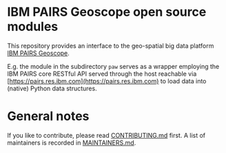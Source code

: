 # IBM PAIRS Geoscope open source modules

This repository provides an interface to the geo-spatial big data platform
[IBM PAIRS Geoscope](https://ibmpairs.mybluemix.net).

E.g. the module in the subdirectory `paw` serves as a wrapper employing the IBM PAIRS
core RESTful API served through the host reachable via
[https://pairs.res.ibm.com](https://pairs.res.ibm.com) to load data into (native)
Python data structures.


# General notes

If you like to contribute, please read [CONTRIBUTING.md](CONTRIBUTING.md) first.
A list of maintainers is recorded in [MAINTAINERS.md](MAINTAINERS.md).
